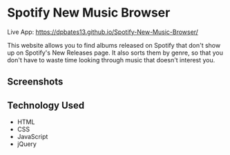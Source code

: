 # Spotify New Music Browser
Live App: https://dpbates13.github.io/Spotify-New-Music-Browser/

This website allows you to find albums released on Spotify that don't
show up on Spotify's New Releases page. It also sorts them by genre, so
that you don't have to waste time looking through music that doesn't
interest you.

## Screenshots

## Technology Used
* HTML
* CSS
* JavaScript
* jQuery
